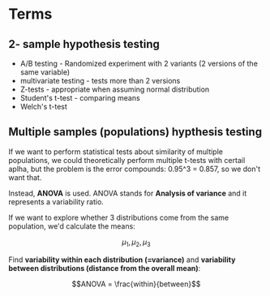 # Terms

## 2- sample hypothesis testing
- A/B testing - Randomized experiment with 2 variants (2 versions of the same variable)
- multivariate testing - tests more than 2 versions
- Z-tests - appropriate when assuming normal distribution
- Student's t-test - comparing means
- Welch's t-test

## Multiple samples (populations) hypthesis testing
If we want to perform statistical tests about similarity of multiple populations, we could theoretically perform multiple t-tests with certail aplha, but the problem is the error compounds: 0.95^3 = 0.857, so we don't want that.

Instead, **ANOVA** is used. ANOVA stands for **Analysis of variance** and it represents a variability ratio.

If we want to explore whether 3 distributions come from the same population, we'd calculate the means:

$$\mu_1, \mu_2, \mu_3$$

Find **variability within each distribution (=variance)** and **variability between distributions (distance from the overall mean)**:

$$ANOVA = \frac{within}{between}$$